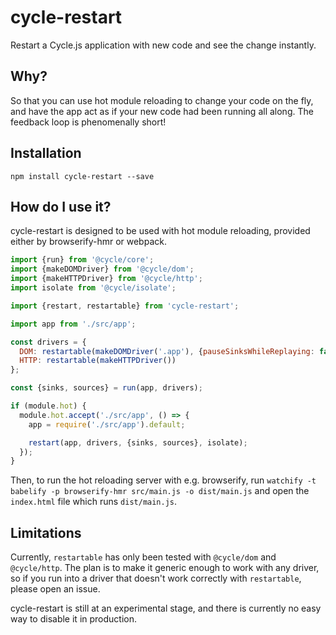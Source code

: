 # cycle-restart
Restart a Cycle.js application with new code and see the change instantly.

Why?
---

So that you can use hot module reloading to change your code on the fly, and have the app act as if your new code had been running all along. The feedback loop is phenomenally short!

Installation
---

`npm install cycle-restart --save`


How do I use it?
---

cycle-restart is designed to be used with hot module reloading, provided either by browserify-hmr or webpack.

```js
import {run} from '@cycle/core';
import {makeDOMDriver} from '@cycle/dom';
import {makeHTTPDriver} from '@cycle/http';
import isolate from '@cycle/isolate';

import {restart, restartable} from 'cycle-restart';

import app from './src/app';

const drivers = {
  DOM: restartable(makeDOMDriver('.app'), {pauseSinksWhileReplaying: false}),
  HTTP: restartable(makeHTTPDriver())
};

const {sinks, sources} = run(app, drivers);

if (module.hot) {
  module.hot.accept('./src/app', () => {
    app = require('./src/app').default;

    restart(app, drivers, {sinks, sources}, isolate);
  });
}
```

Then, to run the hot reloading server with e.g. browserify, run `watchify -t babelify -p browserify-hmr src/main.js -o dist/main.js` and open the `index.html` file which runs `dist/main.js`. 

Limitations
---

Currently, `restartable` has only been tested with `@cycle/dom` and `@cycle/http`. The plan is to make it generic enough to work with any driver, so if you run into a driver that doesn't work correctly with `restartable`, please open an issue.

cycle-restart is still at an experimental stage, and there is currently no easy way to disable it in production.
